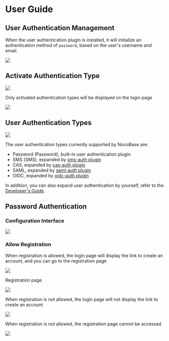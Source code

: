 # User Guide

## User Authentication Management

When the user authentication plugin is installed, it will initialize an authentication method of `password`, based on the user's username and email.

![](https://static-docs.nocobase.com/66eaa9d5421c9cb713b117366bd8a5d5.png)

## Activate Authentication Type

![](https://static-docs.nocobase.com/7f1fb8f8ca5de67ffc68eff0a65848f5.png)

Only activated authentication types will be displayed on the login page

![](https://static-docs.nocobase.com/8375a36ef98417af0f0977f1e07345dd.png)

## User Authentication Types

![](https://static-docs.nocobase.com/da4250c0cea343ebe470cbf7be4b12e4.png)

The user authentication types currently supported by NocoBase are:

- Password (Password), built-in user authentication plugin
- SMS (SMS), expanded by [sms-auth plugin](../../auth-sms/index.md)
- CAS, expanded by [cas-auth plugin](../../auth-cas/index.md)
- SAML, expanded by [saml-auth plugin](../../auth-saml/index.md)
- OIDC, expanded by [oidc-auth plugin](../../auth-oidc/index.md)

In addition, you can also expand user authentication by yourself, refer to the [Developer's Guide](../dev/guide.md).

## Password Authentication

### Configuration Interface

![](https://static-docs.nocobase.com/403529f12669495fe6f3afef4405d45e.png)

### Allow Registration

When registration is allowed, the login page will display the link to create an account, and you can go to the registration page

![](https://static-docs.nocobase.com/78903930d4b47aaf75cf94c55dd3596e.png)

Registration page

![](https://static-docs.nocobase.com/ac3c3ab42df28cb7c6dc70b24e99e7f7.png)

When registration is not allowed, the login page will not display the link to create an account

![](https://static-docs.nocobase.com/8d5e3b6df9991bfc1c2e095a93745121.png)

When registration is not allowed, the registration page cannot be accessed

![](https://static-docs.nocobase.com/09325c4b07e09f88f80a14dff8430556.png)